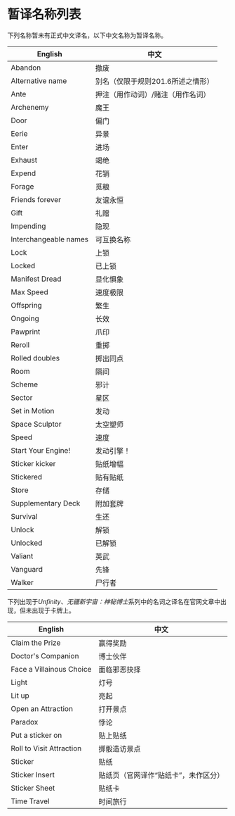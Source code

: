 # 暂译名称列表


下列名称暂未有正式中文译名，以下中文名称为暂译名称。

| English | 中文 |
| --- | --- |
| Abandon | 撤废 |
| Alternative name | 别名（仅限于规则201.6所述之情形） |
| Ante | 押注（用作动词）/赌注（用作名词） |
| Archenemy | 魔王 |
| Door | 偏门 |
| Eerie | 异景 |
| Enter | 进场 |
| Exhaust | 竭绝 |
| Expend | 花销 |
| Forage | 觅粮 |
| Friends forever | 友谊永恒 |
| Gift | 礼赠 |
| Impending | 隐现 |
| Interchangeable names | 可互换名称 |
| Lock | 上锁 |
| Locked | 已上锁 |
| Manifest Dread | 显化惧象 |
| Max Speed | 速度极限 |
| Offspring | 繁生 |
| Ongoing | 长效 |
| Pawprint | 爪印 |
| Reroll | 重掷 |
| Rolled doubles | 掷出同点 |
| Room | 隔间 |
| Scheme | 邪计 |
| Sector | 星区 |
| Set in Motion | 发动 |
| Space Sculptor | 太空塑师 |
| Speed | 速度 |
| Start Your Engine! | 发动引擎！ |
| Sticker kicker | 贴纸增幅 |
| Stickered | 贴有贴纸 |
| Store | 存储 |
| Supplementary Deck | 附加套牌 |
| Survival | 生还 |
| Unlock | 解锁 |
| Unlocked | 已解锁 |
| Valiant | 英武 |
| Vanguard | 先锋 |
| Walker | 尸行者 |

下列出现于*Unfinity*、*无疆新宇宙：神秘博士*系列中的名词之译名在官网文章中出现，但未出现于卡牌上。

| English | 中文 |
| --- | --- |
| Claim the Prize | 赢得奖励 |
| Doctor's Companion | 博士伙伴 |
| Face a Villainous Choice | 面临邪恶抉择 |
| Light | 灯号 |
| Lit up | 亮起 |
| Open an Attraction | 打开景点 |
| Paradox | 悖论 |
| Put a sticker on | 贴上贴纸 |
| Roll to Visit Attraction | 掷骰造访景点 |
| Sticker | 贴纸 |
| Sticker Insert | 贴纸页（官网译作“贴纸卡”，未作区分） |
| Sticker Sheet | 贴纸卡 |
| Time Travel | 时间旅行 |